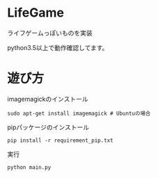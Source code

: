 # LifeGame
ライフゲームっぽいものを実装

python3.5以上で動作確認してます。

# 遊び方
imagemagickのインストール
~~~
sudo apt-get install imagemagick # Ubuntuの場合
~~~
pipパッケージのインストール
~~~
pip install -r requirement_pip.txt
~~~
実行
~~~
python main.py
~~~